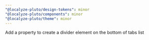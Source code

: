 ```yaml
---
"@localyze-pluto/design-tokens": minor
"@localyze-pluto/components": minor
"@localyze-pluto/theme": minor
---
```


Add a property to create a divider element on the bottom of tabs list
